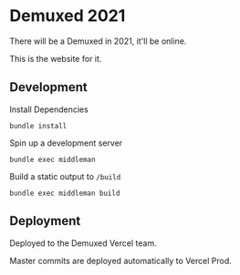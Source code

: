 # Demuxed 2021

There will be a Demuxed in 2021, it'll be online.

This is the website for it.

## Development

Install Dependencies
```
bundle install
```

Spin up a development server
```
bundle exec middleman
```

Build a static output to `/build`
```
bundle exec middleman build
```

## Deployment

Deployed to the Demuxed Vercel team.

Master commits are deployed automatically to Vercel Prod.
